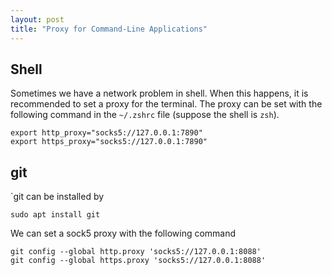 ```yaml
---
layout: post
title: "Proxy for Command-Line Applications"
---
```


## Shell

Sometimes we have a network problem in shell.
When this happens, it is recommended to set a proxy for the terminal.
The proxy can be set with the following command in the `~/.zshrc` file (suppose the shell is `zsh`).

    export http_proxy="socks5://127.0.0.1:7890"
    export https_proxy="socks5://127.0.0.1:7890"


## git

`git can be installed by

    sudo apt install git 

We can set a sock5 proxy with the following command

    git config --global http.proxy 'socks5://127.0.0.1:8088' 
    git config --global https.proxy 'socks5://127.0.0.1:8088' 




